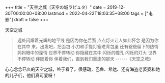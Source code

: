 +++
title = "天空之城（天空の城ラピュタ）"
date = 2019-12-30T00:00:00+08:00
lastmod = 2022-04-22T18:03:35+08:00
tags = ["电影"]
draft = false
+++

天空之城

> 远处闪耀着光辉的地平线 是因为你在后面 点点灯火让人如此怀念
> 是因为你在其中 来，出发吧，把面包 小刀和手提灯塞进背包里
> 还有爸爸留下的热情 妈妈眼中的深情 世界不停转动 你隐藏在其中 闪烁的瞳孔
> 闪烁的灯火 世界不停转动 伴随着你 伴着我们，直到我们重逢的那天
> ------《天空之城》

心心念念已久的天空之城，终于看了。很感动，巴鲁、希达、还有海盗老婆婆和她的儿子们，他们真可爱呀！
